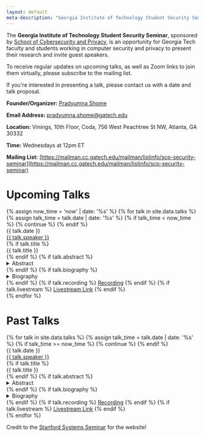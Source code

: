 ```yaml
---
layout: default
meta-description: "Georgia Institute of Technology Student Security Seminar"
---
```


The **Georgia Institute of Technology Student Security Seminar**, sponsored by [School of Cybersecurity and Privacy](https://scp.cc.gatech.edu/), is an opportunity for Georgia Tech faculty and students working in computer security and privacy to present their research and invite guest speakers. 

To receive regular updates on upcoming talks, as well as Zoom links to join them virtually, please subscribe to the mailing list.

If you're interested in presenting a talk, please contact us with a date and talk proposal.

**Founder/Organizer:** [Pradyumna Shome](https://pradyumnashome.com/)

**Email Address:** [pradyumna.shome@gatech.edu](mailto://pradyumna.shome@gatech.edu)

**Location:** Vinings, 10th Floor, Coda, 756 West Peachtree St NW, Atlanta, GA 30332

**Time:** Wednesdays at 12pm ET

**Mailing List:** [https://mailman.cc.gatech.edu/mailman/listinfo/scp-security-seminar](https://mailman.cc.gatech.edu/mailman/listinfo/scp-security-seminar)

# Upcoming Talks

<div class="talk-list">
  {% assign now_time = 'now' | date: '%s' %}
  {% for talk in site.data.talks %}
  {% assign talk_time = talk.date | date: '%s' %}
  {% if talk_time < now_time %}
    {% continue %}
  {% endif %}
  <div class="talk list-group-item">
  <div class="talk-date">{{ talk.date }}</div>
  <div class="talk-presenter"><a href="{{ talk.website }}">{{ talk.speaker }}</a></div>
  {% if talk.title %}
  <div><span>{{ talk.title }}</span></div>
  {% endif %}
  {% if talk.abstract %}
    <details>
    <summary>Abstract</summary>
    {{ talk.abstract }}
    </details>
  {% endif %}
  {% if talk.biography %}
    <details>
    <summary>Biography</summary>
    {{ talk.biography }}
    </details>
  {% endif %}
  {% if talk.recording %}
    <a href="{{ talk.recording }}">Recording</a>
  {% endif %}
  {% if talk.livestream %}
    <a href="{{ talk.livestream }}">Livestream Link</a>
  {% endif %}
  </div>
  {% endfor %}
</div>

# Past Talks

<div class="talk-list">
  {% for talk in site.data.talks %}
  {% assign talk_time = talk.date | date: '%s' %}
  {% if talk_time >= now_time %}
    {% continue %}
  {% endif %}
  <div class="talk list-group-item">
  <div class="talk-date">{{ talk.date }}</div>
  <div class="talk-presenter"><a href="{{ talk.website }}">{{ talk.speaker }}</a></div>
  {% if talk.title %}
  <div><span>{{ talk.title }}</span></div>
  {% endif %}
  {% if talk.abstract %}
    <details>
    <summary>Abstract</summary>
    {{ talk.abstract }}
    </details>
  {% endif %}
  {% if talk.biography %}
    <details>
    <summary>Biography</summary>
    {{ talk.biography }}
    </details>
  {% endif %}
  {% if talk.recording %}
    <a href="{{ talk.recording }}">Recording</a>
  {% endif %}
  {% if talk.livestream %}
    <a href="{{ talk.livestream }}">Livestream Link</a>
  {% endif %}
  </div>
  {% endfor %}
</div>

Credit to the [Stanford Systems Seminar](https://systemsseminar.cs.stanford.edu/) for the website!
